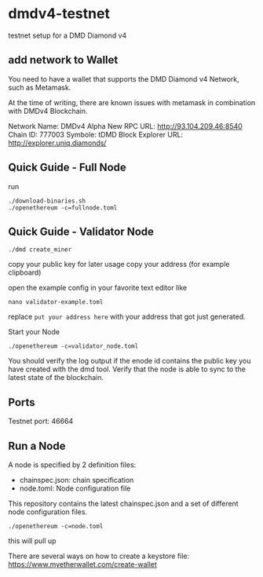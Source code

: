# dmdv4-testnet
testnet setup for a DMD Diamond v4


## add network to Wallet

You need to have a wallet that supports the DMD Diamond v4 Network,
such as Metamask. 

At the time of writing, there are known issues with metamask in combination with DMDv4 Blockchain.

Network Name: DMDv4 Alpha
New RPC URL: http://93.104.209.46:8540
Chain ID: 777003
Symbole: tDMD
Block Explorer URL: http://explorer.uniq.diamonds/




## Quick Guide - Full Node

run 
```
./download-binaries.sh
./openethereum -c=fullnode.toml
```

## Quick Guide - Validator Node


```
./dmd create_miner
```

copy your public key for later usage
copy your address (for example clipboard)

open the example config in your favorite text editor like
```
nano validator-example.toml
```

replace `put your address here` with your address that got just generated.

Start your Node
```
./openethereum -c=validator_node.toml
```

You should verify the log output if the enode id contains the public key you have created with the dmd tool.
Verify that the node is able to sync to the latest state of the blockchain.



## Ports

 Testnet port: 46664


## Run a Node

A node is specified by 2 definition files:
- chainspec.json: chain specification 
- node.toml: Node configuration file


This repository contains the latest chainspec.json
and a set of different node configuration files.


`./openethereum -c=node.toml`

this will pull up


There are several ways on how to create a keystore file:
https://www.myetherwallet.com/create-wallet



